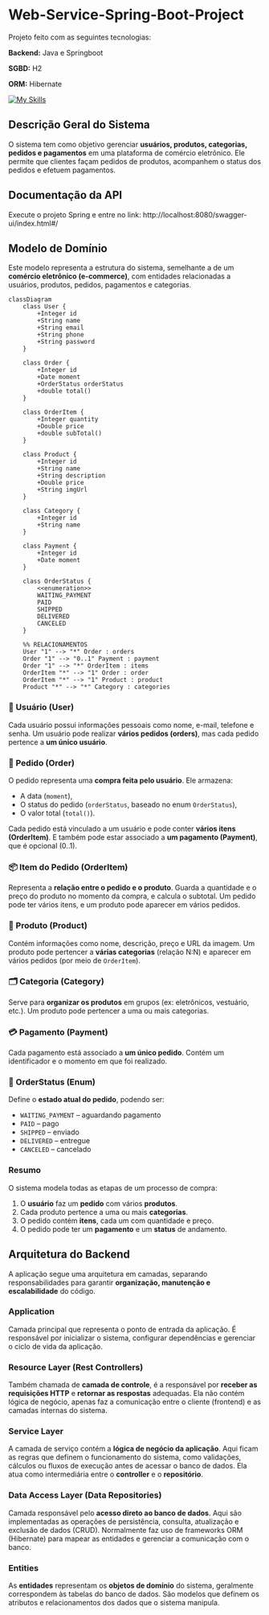 # Web-Service-Spring-Boot-Project

Projeto feito com as seguintes tecnologias:

**Backend:** Java e Springboot

**SGBD:** H2

**ORM:** Hibernate

[![My Skills](https://skillicons.dev/icons?i=java,spring,hibernate)](https://skillicons.dev)

## Descrição Geral do Sistema

O sistema tem como objetivo gerenciar **usuários, produtos, categorias, pedidos e pagamentos** em uma plataforma de comércio eletrônico. Ele permite que clientes façam pedidos de produtos, acompanhem o status dos pedidos e efetuem pagamentos.

## Documentação da API

Execute o projeto Spring e entre no link: http://localhost:8080/swagger-ui/index.html#/

## Modelo de Domínio

Este modelo representa a estrutura do sistema, semelhante a de um **comércio eletrônico (e-commerce)**, com entidades relacionadas a usuários, produtos, pedidos, pagamentos e categorias.

```mermaid
classDiagram
    class User {
        +Integer id
        +String name
        +String email
        +String phone
        +String password
    }

    class Order {
        +Integer id
        +Date moment
        +OrderStatus orderStatus
        +double total()
    }

    class OrderItem {
        +Integer quantity
        +Double price
        +double subTotal()
    }

    class Product {
        +Integer id
        +String name
        +String description
        +Double price
        +String imgUrl
    }

    class Category {
        +Integer id
        +String name
    }

    class Payment {
        +Integer id
        +Date moment
    }

    class OrderStatus {
        <<enumeration>>
        WAITING_PAYMENT
        PAID
        SHIPPED
        DELIVERED
        CANCELED
    }

    %% RELACIONAMENTOS
    User "1" --> "*" Order : orders
    Order "1" --> "0..1" Payment : payment
    Order "1" --> "*" OrderItem : items
    OrderItem "*" --> "1" Order : order
    OrderItem "*" --> "1" Product : product
    Product "*" --> "*" Category : categories
````

### 👤 Usuário (User)

Cada usuário possui informações pessoais como nome, e-mail, telefone e senha. Um usuário pode realizar **vários pedidos (orders)**, mas cada pedido pertence a **um único usuário**.

### 🧾 Pedido (Order)

O pedido representa uma **compra feita pelo usuário**. Ele armazena:

- A data (`moment`),
- O status do pedido (`orderStatus`, baseado no enum `OrderStatus`),
- O valor total (`total()`).

Cada pedido está vinculado a um usuário e pode conter **vários itens (OrderItem)**. E também pode estar associado a **um pagamento (Payment)**, que é opcional (0..1).

### 📦 Item do Pedido (OrderItem)

Representa a **relação entre o pedido e o produto**. Guarda a quantidade e o preço do produto no momento da compra, e calcula o subtotal. Um pedido pode ter vários itens, e um produto pode aparecer em vários pedidos.

### 🧰 Produto (Product)

Contém informações como nome, descrição, preço e URL da imagem. Um produto pode pertencer a **várias categorias** (relação N:N) e aparecer em vários pedidos (por meio de `OrderItem`).

### 🗂️ Categoria (Category)

Serve para **organizar os produtos** em grupos (ex: eletrônicos, vestuário, etc.). Um produto pode pertencer a uma ou mais categorias.

### 💳 Pagamento (Payment)

Cada pagamento está associado a **um único pedido**. Contém um identificador e o momento em que foi realizado.

### 🔁 OrderStatus (Enum)

Define o **estado atual do pedido**, podendo ser:

- `WAITING_PAYMENT` – aguardando pagamento
- `PAID` – pago
- `SHIPPED` – enviado
- `DELIVERED` – entregue
- `CANCELED` – cancelado

### Resumo

O sistema modela todas as etapas de um processo de compra:

1. O **usuário** faz um **pedido** com vários **produtos**.
2. Cada produto pertence a uma ou mais **categorias**.
3. O pedido contém **itens**, cada um com quantidade e preço.
4. O pedido pode ter um **pagamento** e um **status** de andamento.

## Arquitetura do Backend

A aplicação segue uma arquitetura em camadas, separando responsabilidades para garantir **organização, manutenção e escalabilidade** do código.

### Application

Camada principal que representa o ponto de entrada da aplicação. É responsável por inicializar o sistema, configurar dependências e gerenciar o ciclo de vida da aplicação.

### Resource Layer (Rest Controllers)

Também chamada de **camada de controle**, é a responsável por **receber as requisições HTTP** e **retornar as respostas** adequadas. Ela não contém lógica de negócio, apenas faz a comunicação entre o cliente (frontend) e as camadas internas do sistema.  

### Service Layer

A camada de serviço contém a **lógica de negócio da aplicação**. Aqui ficam as regras que definem o funcionamento do sistema, como validações, cálculos ou fluxos de execução antes de acessar o banco de dados. Ela atua como intermediária entre o **controller** e o **repositório**.

### Data Access Layer (Data Repositories)

Camada responsável pelo **acesso direto ao banco de dados**. Aqui são implementadas as operações de persistência, consulta, atualização e exclusão de dados (CRUD). Normalmente faz uso de frameworks ORM (Hibernate) para mapear as entidades e gerenciar a comunicação com o banco.

### Entities

As **entidades** representam os **objetos de domínio** do sistema, geralmente correspondem às tabelas do banco de dados. São modelos que definem os atributos e relacionamentos dos dados que o sistema manipula.
